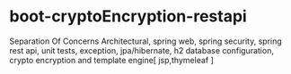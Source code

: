 # boot-cryptoEncryption-restapi
Separation Of Concerns Architectural, spring web, spring security, spring rest api, unit tests, exception, jpa/hibernate, h2 database configuration, crypto encryption and template engine[ jsp,thymeleaf ]
